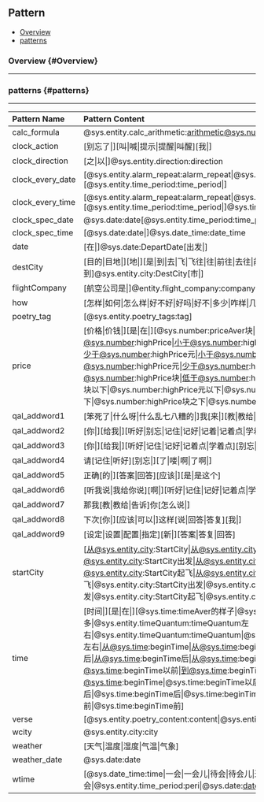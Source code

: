 ## Pattern

 * [Overview](#Overview)
 * [patterns](#patterns)

### Overview {#Overview}

---

### patterns {#patterns}

---

| Pattern Name | Pattern Content |
| :--- | :--- |
| calc_formula | @sys.entity.calc_arithmetic:arithmetic@sys.number:number |
| clock_action | [别忘了&#124;][叫&#124;喊&#124;提示&#124;提醒&#124;叫醒][我&#124;] |
| clock_direction | [之&#124;以&#124;]@sys.entity.direction:direction |
| clock_every_date | [@sys.entity.alarm_repeat:alarm_repeat&#124;@sys.date_repeat:date_repeat][@sys.entity.time_period:time_period&#124;] |
| clock_every_time | [@sys.entity.alarm_repeat:alarm_repeat&#124;@sys.date_repeat:date_repeat][@sys.entity.time_period:time_period&#124;]@sys.time:time |
| clock_spec_date | @sys.date:date[@sys.entity.time_period:time_period&#124;] |
| clock_spec_time | [@sys.date:date&#124;]@sys.date_time:date_time |
| date | [在&#124;]@sys.date:DepartDate[出发&#124;] |
| destCity | [目的&#124;目地&#124;][地&#124;][是&#124;到&#124;去&#124;飞&#124;飞往&#124;往&#124;前往&#124;去往&#124;前去&#124;飞去&#124;飞到&#124;去到]@sys.entity.city:DestCity[市&#124;] |
| flightCompany | [航空公司是&#124;]@entity.flight_company:company |
| how | [怎样&#124;如何&#124;怎么样&#124;好不好&#124;好吗&#124;好不&#124;多少&#124;咋样&#124;几度&#124;多少度] |
| poetry_tag | [@sys.entity.poetry_tags:tag] |
| price | [价格&#124;价钱&#124;][是&#124;在&#124;][@sys.number:priceAver块&#124;@sys.number:priceAver元&#124;少于@sys.number:highPrice&#124;小于@sys.number:highPrice&#124;低于@sys.number:highPrice&#124;少于@sys.number:highPrice元&#124;小于@sys.number:highPrice元&#124;低于@sys.number:highPrice元&#124;少于@sys.number:highPrice块&#124;小于@sys.number:highPrice块&#124;低于@sys.number:highPrice块&#124;@sys.number:highPrice块以下&#124;@sys.number:highPrice元以下&#124;@sys.number:highPrice以下&#124;@sys.number:highPrice块之下&#124;@sys.number:highPrice元之下][左右&#124;][的&#124;] |
| qal_addword1 | [笨死了&#124;什么呀&#124;什么乱七八糟的&#124;]我[来&#124;][教&#124;教给&#124;告诉]你[怎么说&#124;] |
| qal_addword2 | [你&#124;][给我&#124;][听好&#124;别忘&#124;记住&#124;记好&#124;记着&#124;记着点&#124;学着点][了&#124;喽&#124;啊&#124;了啊&#124;] |
| qal_addword3 | [你&#124;][给我&#124;][听好&#124;记住&#124;记好&#124;记着点&#124;学着点][别忘&#124;][了&#124;喽&#124;啊&#124;了啊&#124;] |
| qal_addword4 | 请[记住&#124;听好][别忘&#124;][了&#124;喽&#124;啊&#124;了啊&#124;] |
| qal_addword5 | 正确[的&#124;][答案&#124;回答][应该&#124;][是&#124;是这个] |
| qal_addword6 | [听我说&#124;我给你说][啊&#124;][听好&#124;记住&#124;记好&#124;记着点&#124;学着点&#124;][了&#124;喽&#124;啊&#124;了啊&#124;] |
| qal_addword7 | 那我[教&#124;教给&#124;告诉]你[怎么说&#124;] |
| qal_addword8 | 下次[你&#124;][应该&#124;可以&#124;]这样[说&#124;回答&#124;答复][我&#124;] |
| qal_addword9 | [设定&#124;设置&#124;配置&#124;指定][新&#124;][答案&#124;答复&#124;回答] |
| startCity | [从@sys.entity.city:StartCity&#124;从@sys.entity.city:StartCity市&#124;从@sys.entity.city:StartCity出发&#124;从@sys.entity.city:StartCity市出发&#124;从@sys.entity.city:StartCity起飞&#124;从@sys.entity.city:StartCity市起飞&#124;@sys.entity.city:StartCity出发&#124;@sys.entity.city:StartCity市出发&#124;@sys.entity.city:StartCity起飞&#124;@sys.entity.city:StartCity市起飞] |
| time | [时间&#124;][是&#124;在&#124;][@sys.time:timeAver的样子&#124;@sys.time:timeAver多&#124;@sys.entity.timeQuantum:timeQuantum左右&#124;@sys.entity.timeQuantum:timeQuantum&#124;@sys.time:timeAver&#124;@sys.time:timeAver左右&#124;从@sys.time:beginTime&#124;从@sys.time:beginTime以后&#124;从@sys.time:beginTime之后&#124;从@sys.time:beginTime后&#124;从@sys.time:beginTime&#124;到@sys.time:beginTime&#124;到@sys.time:beginTime以前&#124;到@sys.time:beginTime之前&#124;到@sys.time:beginTime前&#124;到@sys.time:beginTime&#124;@sys.time:beginTime以后&#124;@sys.time:beginTime之后&#124;@sys.time:beginTime后&#124;@sys.time:beginTime以前&#124;@sys.time:beginTime之前&#124;@sys.time:beginTime前] |
| verse | [@sys.entity.poetry_content:content&#124;@sys.entity.poetry_classic:classic] |
| wcity | @sys.entity.city:city |
| weather | [天气&#124;温度&#124;湿度&#124;气温&#124;气象] |
| weather_date | @sys.date:date |
| wtime | [@sys.date_time:time&#124;一会&#124;一会儿&#124;待会&#124;待会儿&#124;过会&#124;过会儿&#124;过一会&#124;待一会&#124;@sys.entity.time_period:peri&#124;@sys.date:date@sys.entity.time_period:peri&#124;] |

